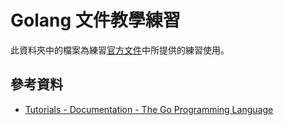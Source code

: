 # Golang 文件教學練習

此資料夾中的檔案為練習[官方文件]((https://go.dev/doc/tutorial/))中所提供的練習使用。

## 參考資料

- [Tutorials - Documentation - The Go Programming Language](https://go.dev/doc/tutorial/)

